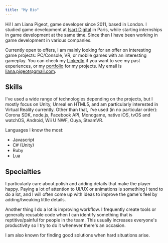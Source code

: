 ```yaml
---
title: "My Bio"
---
```


Hi! I am Liana Pigeot, game developer since 2011, based in London. I studied game development at [Isart Digital](https://www.isart.com/en/) in Paris, while starting internships in game development at the same time. Since then I have been working in game development in various companies.

Currently open to offers, I am mainly looking for an offer on interesting game projects: PC/Console, VR, or mobile games with an interesting gameplay. You can check my [LinkedIn](https://www.linkedin.com/in/lianapigeot/) if you want to see my past experiences, or my [portfolio](http://lianapigeot.com/) for my projects. My email is liana.pigeot@gmail.com.

## Skills
I've used a wide range of technologies depending on the projects, but I mostly focus on Unity, Unreal en HTML5, and am particularly interested in Virtual Reality currently. Other than that, I've used (in no particular order): Corona SDK, node.js, Facebook API, Monogame, native iOS, tvOS and watchOS, Android, Wii U NWF, Ouya, SteamVR.

Languages I know the most:

* Javascript
* C# (Unity)
* Ruby
* Lua

## Specialties
I particularly care about polish and adding details that make the player happy. Paying a lot of attention to UI/UX or animations is something I tend to do a lot, and I will often come up with ideas to improve the game's feel by adding/tweaking little details.

Another thing I do a lot is improving workflow. I frequently create tools or generally reusable code when I can identify something that is reptitive/painful for people in the team. This usually increases everyone's productivity so I try to do it whenever there's an occasion.

I am also known for finding good solutions when hard situations arise.